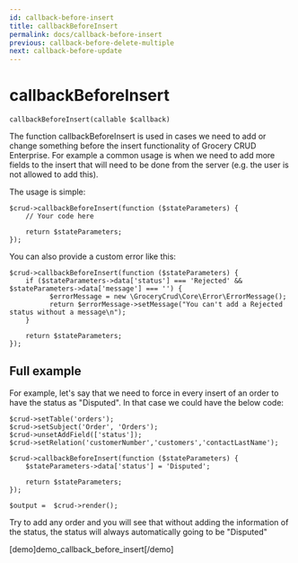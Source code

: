 ```yaml
---
id: callback-before-insert
title: callbackBeforeInsert
permalink: docs/callback-before-insert
previous: callback-before-delete-multiple
next: callback-before-update
---
```


# callbackBeforeInsert

<pre><code class="language-php">callbackBeforeInsert(callable $callback)</code></pre>
The function callbackBeforeInsert is used in cases we need to add or change something before the insert functionality of Grocery CRUD Enterprise. For example a common usage is when we need to add more fields to the insert that will need to be done from the server (e.g. the user is not allowed to add this).

The usage is simple:
<pre><code class="language-php">$crud->callbackBeforeInsert(function ($stateParameters) {
    // Your code here

    return $stateParameters;
});</code></pre>

You can also provide a custom error like this:

<pre><code class="language-php">$crud->callbackBeforeInsert(function ($stateParameters) {
    if ($stateParameters->data['status'] === 'Rejected' && $stateParameters->data['message'] === '') {
          $errorMessage = new \GroceryCrud\Core\Error\ErrorMessage();
          return $errorMessage->setMessage("You can't add a Rejected status without a message\n");
    }

    return $stateParameters;
});</code></pre>

<h2>Full example</h2>

For example, let's say that we need to force in every insert of an order to have the status as "Disputed". In that case we could have the below code:

<pre><code class="language-php">$crud->setTable('orders');
$crud->setSubject('Order', 'Orders');
$crud->unsetAddField(['status']);
$crud->setRelation('customerNumber','customers','contactLastName');

$crud->callbackBeforeInsert(function ($stateParameters) {
    $stateParameters->data['status'] = 'Disputed';

    return $stateParameters;
});

$output =  $crud->render();</code></pre>

Try to add any order and you will see that without adding the information of the status, the status will always automatically going to be "Disputed"

[demo]demo_callback_before_insert[/demo]